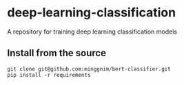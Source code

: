 # deep-learning-classification

A repository for training deep learning classification models

## Install from the source
```
git clone git@github.com:minggnim/bert-classifier.git
pip install -r requirements
```
